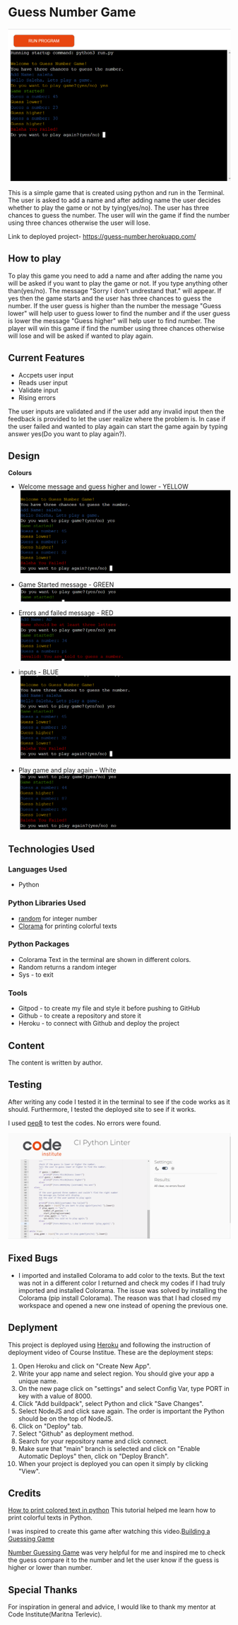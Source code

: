 # **Guess Number Game**

![Guess Number Game](images/guess_number.png)

This is a simple game that is created using python and run in the Terminal. The user is asked to add a name and after adding name the user decides whether to play the game or not by tying(yes/no). The user has three chances to guess the number. The user will win the game if find the number using three chances otherwise the user will lose.
 
Link to deployed project- https://guess-number.herokuapp.com/

## How to play

To play this game you need to add a name and after adding the name you will be asked if you want to play the game or not. If you type anything other than(yes/no). The message "Sorry I don't undrestand that." will appear.
If yes then the game starts and the user has three chances to guess the number. If the user guess is higher than the number the message "Guess lower" will help user to guess lower to find the number and if the user guess is lower the message "Guess higher" will help user to find number. The player will win this game if find the number using three chances otherwise will lose and will be asked if wanted to play again.

## Current Features

+ Accpets user input
+ Reads user input
+ Validate input
+ Rising errors

The user inputs are validated and if the user add any invalid input then the feedback is provided to let the user realize where the problem is.
In case if the user failed and wanted to play again can start the game again by typing answer yes(Do you want to play again?).

## Design

**Colours**

+ Welcome message and guess higher and lower - YELLOW
![yellow texts](images/inputs.png)

+ Game Started message - GREEN
![Game Started](images/start-game.png)

+ Errors and failed message - RED
![Errors](images/errors.png )

+ inputs - BLUE
![inputs colours](images/inputs.png)

+ Play game and play again - White
![Questions](images/questions.png)

## Technologies Used

### Languages Used

+ Python

### Python Libraries Used

+ [random](https://docs.python.org/3/library/random.html) for integer number 
+ [Clorama](https://pypi.org/project/colorama/) for printing colorful texts


### Python Packages

+ Colorama Text in the terminal are shown in different colors.
+ Random returns a random integer
+ Sys - to exit

### Tools 

+ Gitpod - to create my file and style it before pushing to GitHub
+ Github - to create a repository and store it
+ Heroku - to connect with Github and deploy the project 

## Content

The content is written by author.

## Testing

After writing any code I tested it in the terminal to see if the code works as it should. Furthermore, I tested the deployed site to see if it works.

I used [pep8](https://pep8ci.herokuapp.com/) to test the codes. No errors were found.

![pep8 testing](images/pep8%20testing.png)

## Fixed Bugs

+ I imported and installed Colorama to add color to the texts. But the text was not in a different color I returned and check my codes if I had truly imported and installed Colorama. The issue was solved by installing the Colorama (pip install Colorama). The reason was that I had closed my workspace and opened a new one instead of opening the previous one.

## Deplyment

This project is deployed using [Heroku](https://www.heroku.com/github-students) and following the instruction of deployment video of Course Institue. 
These are the deployment steps:

1. Open Heroku and click on "Create New App".
2. Write your app name and select region. You should give your app a unique name.
3. On the new page click on "settings" and select Config Var, type PORT in key with a value of 8000.
4. Click "Add buildpack", select Python and click "Save Changes".
5. Select NodeJS and click save again. The order is important the Python should be on the top of NodeJS.
6. Click on "Deploy" tab.
7. Select "Github" as deployment method.
8. Search for your repository name and click connect.
9. Make sure that "main" branch is selected and click on "Enable Automatic Deploys" then, click on "Deploy Branch".
10. When your project is deployed you can open it simply by clicking "View".

## Credits

[How to print colored text in python](https://www.youtube.com/watch?v=u51Zjlnui4Y) 
This tutorial helped me learn how to print colorful texts in Python.

I was inspired to create this game after watching this video.[Building a Guessing Game](https://youtu.be/B9ORjeQlPOA)

[Number Guessing Game](https://www.youtube.com/watch?v=B2tviDGFq84&t=62s) was very helpful for me and inspired me to check the guess compare it to the number and let the user know if the guess is higher or lower than number.

## Special Thanks

For inspiration in general and advice, I would like to thank my mentor at Code Institute(Maritna Terlevic).

